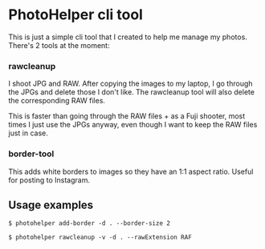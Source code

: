 # PhotoHelper cli tool
This is just a simple cli tool that I created to help me manage my photos.
There's 2 tools at the moment:

### rawcleanup
 I shoot JPG and RAW. After copying the images to my laptop, I go through the JPGs and delete those I don't like. 
 The rawcleanup tool will also delete the corresponding RAW files.

This is faster than going through the RAW files + as a Fuji shooter, most times I just use the JPGs anyway, even though I want to keep the RAW files just in case. 

### border-tool
This adds white borders to images so they have an 1:1 aspect ratio. Useful for posting to Instagram.

## Usage examples
`$ photohelper add-border -d . --border-size 2`

`$ photohelper rawcleanup -v -d . --rawExtension RAF`   